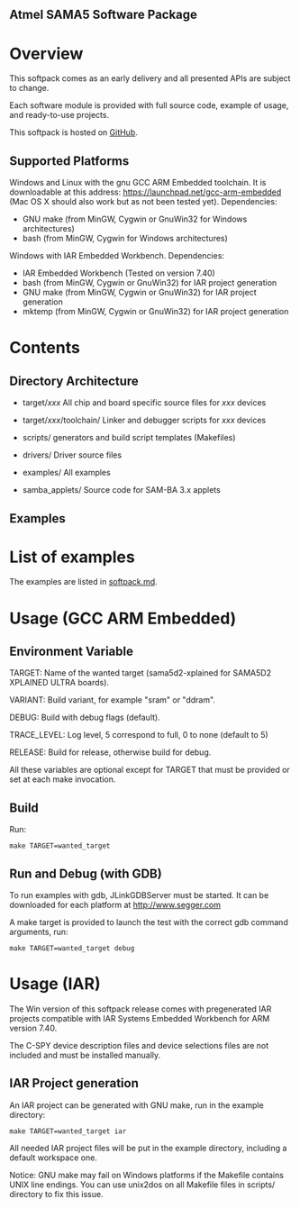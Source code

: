 Atmel SAMA5 Software Package
----------------------------

# Overview

This softpack comes as an early delivery and all presented APIs are subject to
change.

Each software module is provided with full source code, example of usage, and
ready-to-use projects.

This softpack is hosted on [GitHub](https://github.com/atmelcorp/atmel-software-package).

## Supported Platforms

Windows and Linux with the gnu GCC ARM Embedded toolchain. It is downloadable
at this address: https://launchpad.net/gcc-arm-embedded (Mac OS X should also
work but as not been tested yet).
Dependencies:
- GNU make (from MinGW, Cygwin or GnuWin32 for Windows architectures)
- bash (from MinGW, Cygwin for Windows architectures)

Windows with IAR Embedded Workbench.
Dependencies:
- IAR Embedded Workbench (Tested on version 7.40)
- bash (from MinGW, Cygwin or GnuWin32) for IAR project generation
- GNU make (from MinGW, Cygwin or GnuWin32) for IAR project generation
- mktemp (from MinGW, Cygwin or GnuWin32) for IAR project generation

# Contents

## Directory Architecture

- target/_xxx_
  All chip and board specific source files for _xxx_ devices

- target/_xxx_/toolchain/
  Linker and debugger scripts for _xxx_ devices

- scripts/
  generators and build script templates (Makefiles)

- drivers/
  Driver source files

- examples/
  All examples

- samba_applets/
  Source code for SAM-BA 3.x applets

## Examples

# List of examples

The examples are listed in [softpack.md](softpack.md).

# Usage (GCC ARM Embedded)

## Environment Variable

TARGET: Name of the wanted target (sama5d2-xplained for SAMA5D2 XPLAINED ULTRA
boards).

VARIANT: Build variant, for example "sram" or "ddram".

DEBUG: Build with debug flags (default).

TRACE_LEVEL: Log level, 5 correspond to full, 0 to none (default to 5)

RELEASE: Build for release, otherwise build for debug.

All these variables are optional except for TARGET that must be provided or set
at each make invocation.

## Build

Run:

``make TARGET=wanted_target``

## Run and Debug (with GDB)

To run examples with gdb, JLinkGDBServer must be started. It can be downloaded
for each platform at http://www.segger.com

A make target is provided to launch the test with the correct gdb command
arguments, run:

``make TARGET=wanted_target debug``

# Usage (IAR)

The Win version of this softpack release comes with pregenerated IAR projects
compatible with IAR Systems Embedded Workbench for ARM version 7.40.

The C-SPY device description files and device selections files are not included
and must be installed manually.

## IAR Project generation

An IAR project can be generated with GNU make, run in the example directory:

``make TARGET=wanted_target iar``

All needed IAR project files will be put in the example directory, including a
default workspace one.

Notice:
GNU make may fail on Windows platforms if the Makefile contains UNIX line endings.
You can use unix2dos on all Makefile files in scripts/ directory to fix this issue.
